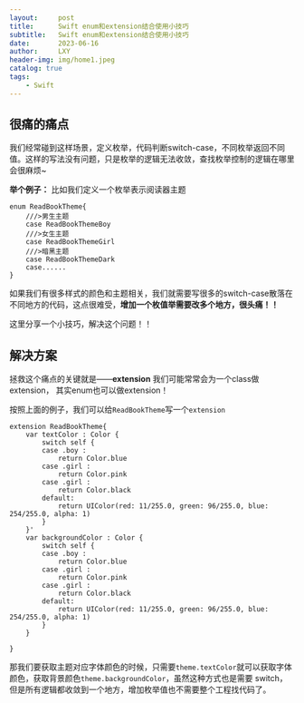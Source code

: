 ```yaml
---
layout:     post
title:      Swift enum和extension结合使用小技巧
subtitle:   Swift enum和extension结合使用小技巧
date:       2023-06-16
author:     LXY
header-img: img/home1.jpeg
catalog: true
tags:
    - Swift
---
```


## 很痛的痛点
我们经常碰到这样场景，定义枚举，代码判断switch-case，不同枚举返回不同值。这样的写法没有问题，只是枚举的逻辑无法收敛，查找枚举控制的逻辑在哪里会很麻烦~

**举个例子：**
比如我们定义一个枚举表示阅读器主题
```
enum ReadBookTheme{
    ///>男生主题
    case ReadBookThemeBoy
    ///>女生主题
    case ReadBookThemeGirl
    ///>暗黑主题
    case ReadBookThemeDark
    case......
}
```

如果我们有很多样式的颜色和主题相关，我们就需要写很多的switch-case散落在不同地方的代码，这点很难受，**增加一个枚值举需要改多个地方，很头痛！！**

这里分享一个小技巧，解决这个问题！！

## 解决方案

拯救这个痛点的关键就是——**extension**
我们可能常常会为一个class做extension， 其实enum也可以做extension！

按照上面的例子，我们可以给```ReadBookTheme```写一个```extension```

```
extension ReadBookTheme{
    var textColor : Color {
        switch self {
        case .boy :
            return Color.blue
        case .girl :
            return Color.pink
        case .girl :
            return Color.black
        default: 
            return UIColor(red: 11/255.0, green: 96/255.0, blue: 254/255.0, alpha: 1)
        }
    }'
    var backgroundColor : Color {
        switch self {
        case .boy :
            return Color.blue
        case .girl :
            return Color.pink
        case .girl :
            return Color.black
        default: 
            return UIColor(red: 11/255.0, green: 96/255.0, blue: 254/255.0, alpha: 1)
        }
    }

}
```
那我们要获取主题对应字体颜色的时候，只需要```theme.textColor```就可以获取字体颜色，获取背景颜色```theme.backgroundColor```，虽然这种方式也是需要 switch，但是所有逻辑都收敛到一个地方，增加枚举值也不需要整个工程找代码了。







